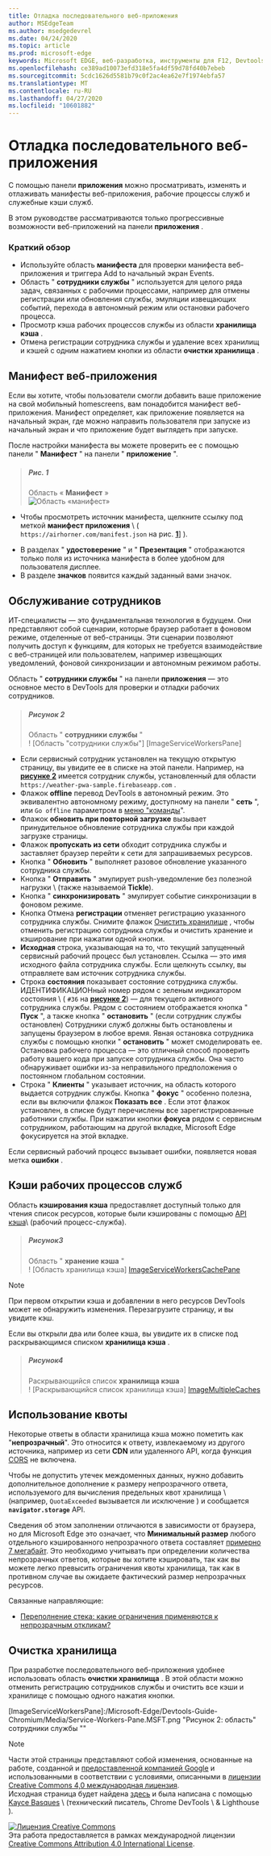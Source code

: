 ```yaml
---
title: Отладка последовательного веб-приложения
author: MSEdgeTeam
ms.author: msedgedevrel
ms.date: 04/24/2020
ms.topic: article
ms.prod: microsoft-edge
keywords: Microsoft EDGE, веб-разработка, инструменты для F12, Devtools
ms.openlocfilehash: ce389ad10073efd318e5fa4df59d78fd40b7ebeb
ms.sourcegitcommit: 5cdc1626d5581b79c0f2ac4ea62e7f1974ebfa57
ms.translationtype: MT
ms.contentlocale: ru-RU
ms.lasthandoff: 04/27/2020
ms.locfileid: "10601882"
---
```

<!-- Copyright Kayce Basques 

   Licensed under the Apache License, Version 2.0 (the "License");
   you may not use this file except in compliance with the License.
   You may obtain a copy of the License at

       https://www.apache.org/licenses/LICENSE-2.0

   Unless required by applicable law or agreed to in writing, software
   distributed under the License is distributed on an "AS IS" BASIS,
   WITHOUT WARRANTIES OR CONDITIONS OF ANY KIND, either express or implied.
   See the License for the specific language governing permissions and
   limitations under the License.  -->  





# Отладка последовательного веб-приложения   



С помощью панели **приложения** можно просматривать, изменять и отлаживать манифесты веб-приложения, рабочие процессы служб и служебные кэши служб.  

<!--Related Guides:  

*   [Progressive Web Apps](/web/progressive-web-apps)  -->

<!--TODO:  Link web "Progressive Web Apps" section when available. -->

В этом руководстве рассматриваются только прогрессивные возможности веб-приложений на панели **приложения** .  <!--If you're looking for help on the other panes, check out the last section of this guide, [Other Application panel guides](#other-application-panel-guides).  -->

<!--TODO:  Link to sections when available. -->

### Краткий обзор  

*   Используйте область **манифеста** для проверки манифеста веб-приложения и триггера Add to начальный экран Events.  
*   Область " **сотрудники службы** " используется для целого ряда задач, связанных с рабочими процессами, например для отмены регистрации или обновления службы, эмуляции извещающих событий, перехода в автономный режим или остановки рабочего процесса.  
*   Просмотр кэша рабочих процессов службы из области **хранилища кэша** .  
*   Отмена регистрации сотрудника службы и удаление всех хранилищ и кэшей с одним нажатием кнопки из области **очистки хранилища** .  

## Манифест веб-приложения   

Если вы хотите, чтобы пользователи смогли добавить ваше приложение на свой мобильный homescreens, вам понадобится манифест веб-приложения.  Манифест определяет, как приложение появляется на начальный экран, где можно направить пользователя при запуске из начальный экран и что приложение будет выглядеть при запуске.  

<!--Related Guides:  

*   [Improve user experiences with a Web App Manifest](/web/fundamentals/web-app-manifest)  
*   [Using App Install Banners](/web/fundamentals/app-install-banners)  -->

<!--TODO:  Link to sections when available. -->

После настройки манифеста вы можете проверить ее с помощью панели " **Манифест** " на панели " **приложение** ".  

> ##### Рис. 1  
> Область « **Манифест** »  
> ![Область «манифест»][ImageManifest]  

*   Чтобы просмотреть источник манифеста, щелкните ссылку под меткой **манифест приложения** \ ( `https://airhorner.com/manifest.json` на рис. [**1**](#figure-1)] \).  
<!-- *   Press the **Add to homescreen** button to simulate an Add to Homescreen event.  Check out the next section for more information.  -->  
*   В разделах " **удостоверение** " и " **Презентация** " отображаются только поля из источника манифеста в более удобном для пользователя дисплее.  
*   В разделе **значков** появится каждый заданный вами значок.  

<!--### Simulate Add to Homescreen events   -->

<!--A web app can only be added to a homescreen when the site is visited at least twice, with at least five minutes between visits.  While developing or debugging your Add to Homescreen workflow, this criteria can be inconvenient.  
The **Add to homescreen** button on the **App Manifest** pane lets you simulate Add to Homescreen events whenever you want.  -->

<!--You can test out this feature with the [Microsoft I/O 2016 progressive web app](https://events.alpahabet.com/io2016/), which has proper support for Add to Homescreen.  Clicking on **Add to Homescreen** while the app is open prompts Microsoft Edge to display the "add this site to your shelf" banner, which is the desktop equivalent of the "add to homescreen" banner for mobile devices.  -->

<!--![add to desktop shelf][ImageDesktopShelf]  -->

<!--
> [!Tip]
> Keep the **Console** drawer open while simulating Add to Homescreen events.  The Console tells you if your manifest has any issues and logs other information about the Add to Homescreen lifecycle.  -->

<!--The **Add to Homescreen** feature cannot yet simulate the workflow for mobile devices.  Notice how the "add to shelf" prompt was triggered in the screenshot above, even though DevTools is in Device Mode.  However, if you can successfully add your app to your desktop shelf, then it'll work for mobile, too.  -->

<!-- TODO: Rework content after sample app is created. -->

<!--If you want to test out the genuine mobile experience, you can connect a real mobile device to DevTools via **remote debugging**, and then click the **Add to Homescreen** button \(on DevTools\) to trigger the "add to homescreen" prompt on the connected mobile device.  -->

<!--TODO:  Link Debug "remote debugging" sections when available. -->

## Обслуживание сотрудников   

ИТ-специалисты — это фундаментальная технология в будущем.  Они представляют собой сценарии, которые браузер работает в фоновом режиме, отделенные от веб-страницы.  Эти сценарии позволяют получить доступ к функциям, для которых не требуется взаимодействие с веб-страницей или пользователем, например извещающих уведомлений, фоновой синхронизации и автономным режимом работы.  

<!--Related Guides:  

*   [Intro to Service Workers](/web/fundamentals/primers/service-worker)  
*   [Push Notifications: Timely, Relevant, and Precise](/web/fundamentals/push-notifications)  -->  

<!--TODO:  Link to sections when available. -->  

Область " **сотрудники службы** " на панели **приложения** — это основное место в DevTools для проверки и отладки рабочих сотрудников.  

> ##### Рисунок 2  
> Область " **сотрудники службы** "  
> ! [Область "сотрудники службы"] [ImageServiceWorkersPane]  

*   Если сервисный сотрудник установлен на текущую открытую страницу, вы увидите ее в списке на этой панели.  Например, на [**рисунке 2**](#figure-2) имеется сотрудник службы, установленный для области `https://weather-pwa-sample.firebaseapp.com` .  
*   Флажок **offline** перевод DevTools в автономный режим.  Это эквивалентно автономному режиму, доступному на панели " **сеть** ", или `Go offline` параметром в [меню "команды][DevtoolsCommandMenuIndex]".  
*   Флажок **обновить при повторной загрузке** вызывает принудительное обновление сотрудника службы при каждой загрузке страницы.  
*   Флажок **пропускать из сети** обходит сотрудника службы и заставляет браузер перейти к сети для запрашиваемых ресурсов.  
*   Кнопка " **Обновить** " выполняет разовое обновление указанного сотрудника службы.  
*   Кнопка " **Отправить** " эмулирует push-уведомление без полезной нагрузки \ (также называемой **Tickle**).  
*   Кнопка " **синхронизировать** " эмулирует событие синхронизации в фоновом режиме.  
*   Кнопка Отмена **регистрации** отменяет регистрацию указанного сотрудника службы.  Снимите флажок [Очистить хранилище](#clear-storage) , чтобы отменить регистрацию сотрудника службы и очистить хранение и кэширование при нажатии одной кнопки.  
*   **Исходная** строка, указывающая на то, что текущий запущенный сервисный рабочий процесс был установлен.  Ссылка — это имя исходного файла сотрудника службы.  Если щелкнуть ссылку, вы отправляете вам источник сотрудника службы.  
*   Строка **состояния** показывает состояние сотрудника службы.  ИДЕНТИФИКАЦИОНный номер рядом с зеленым индикатором состояния \ ( `#36` на [**рисунке 2**](#figure-2)\) — для текущего активного сотрудника службы.  Рядом с состоянием отображается кнопка " **Пуск** ", а также кнопка " **остановить** " (если сотрудник службы остановлен)  Сотрудники служб должны быть остановлены и запущены браузером в любое время.  Явная остановка сотрудника службы с помощью кнопки " **остановить** " может смоделировать ее.  Остановка рабочего процесса — это отличный способ проверить работу вашего кода при запуске сотрудника службы.  Она часто обнаруживает ошибки из-за неправильного предположения о постоянном глобальном состоянии.  
*   Строка " **Клиенты** " указывает источник, на область которого выдается сотрудник службы.  Кнопка " **фокус** " особенно полезна, если вы включили флажок **Показать все** .  Если этот флажок установлен, в списке будут перечислены все зарегистрированные работники службы.  При нажатии кнопки **фокуса** рядом с сервисным сотрудником, работающим на другой вкладке, Microsoft Edge фокусируется на этой вкладке.  

Если сервисный рабочий процесс вызывает ошибки, появляется новая метка **ошибки** .  

<!--![service worker with errors][ImageServiceWorkerErrors]  -->

<!--TODO:  Capture Service Worker Errors sample when available. -->
<!--TODO:  Link Web "How tickle works" sections when available. -->

## Кэши рабочих процессов служб 

Область **кэширования кэша** предоставляет доступный только для чтения список ресурсов, которые были кэшированы с помощью [API кэша][MDNWebCacheAPI]\ (рабочий процесс-служба).  

> ##### Рисунок3  
> Область " **хранение кэша** "  
> ! [Область хранилища кэша] [ImageServiceWorkersCachePane]  

> [!NOTE]
> При первом открытии кэша и добавлении в него ресурсов DevTools может не обнаружить изменения.  Перезагрузите страницу, и вы увидите кэш.  

Если вы открыли два или более кэша, вы увидите их в списке под раскрывающимся списком **хранилища кэша** .  

> ##### Рисунок4  
> Раскрывающийся список **хранилища кэша**  
> ! [Раскрывающийся список хранилища кэша] [ImageMultipleCaches]  

## Использование квоты 

Некоторые ответы в области хранилища кэша можно пометить как "**непрозрачный**".  Это относится к ответу, извлекаемому из другого источника, например из сети **CDN** или удаленного API, когда функция [CORS][FetchHttpCorsProtocol] не включена.  

<!--TODO:  Link Web "CDN" section when available. -->  
<!--TODO:  Link Web "opaque" section when available. -->

Чтобы не допустить утечек междоменных данных, нужно добавить дополнительное дополнение к размеру непрозрачного ответа, используемого для вычисления предельных квот хранилища \ (например, `QuotaExceeded` вызывается ли исключение \) и сообщается **`navigator.storage`** API.  

<!--TODO:  Link Estimating "`navigator.storage` API" sections when available. -->

Сведения об этом заполнении отличаются в зависимости от браузера, но для Microsoft Edge это означает, что **Минимальный размер** любого отдельного кэшированного непрозрачного ответа составляет [примерно 7 мегабайт][ChromiumIssues796060#c17].  Это необходимо учитывать при определении количества непрозрачных ответов, которые вы хотите кэшировать, так как вы можете легко превысить ограничения квоты хранилища, так как в противном случае вы ожидаете фактический размер непрозрачных ресурсов.  

Связанные направляющие:  

*   [Переполнение стека: какие ограничения применяются к непрозрачным откликам?][StackOverflowLimitationsForOpaqueResponses]  
<!--*   [Alphabet work container: Understanding Storage Quota](/web/tools/Alphabet-work-container/guides/storage-quota#beware_of_opaque_responses)  -->

<!--TODO:  Link Work container storage quota for opaque responses section when available. -->

## Очистка хранилища 

При разработке последовательного веб-приложения удобнее использовать область **очистки хранилища** .  В этой области можно отменить регистрацию сотрудников службы и очистить все кэши и хранилище с помощью одного нажатия кнопки.  <!--Check out the section below to learn more.  -->

<!--Related Guides:  

*   [Clear Storage](/iterate/manage-data/local-storage#clear-storage)  -->

<!--TODO:  Link to sections when available. -->

<!--## Other Application panel guides 

Check out the guides below for more help on the other panes of the **Application** panel.  

Related Guides:  

*   [Inspect page resources](/iterate/manage-data/page-resources)  
*   [Inspect and manage local storage and caches](/iterate/manage-data/local-storage)  -->

<!--TODO  -->

 



<!-- image links -->  

[ImageManifest]: /microsoft-edge/devtools-guide-chromium/media/manifest-pane.msft.png "Рисунок 1: область манифеста"  
<!--[ImageDesktopShelf]: /microsoft-edge/devtools-guide-chromium/media/io.msft.png "Add to desktop shelf"  -->
[ImageServiceWorkersPane]:/Microsoft-Edge/Devtools-Guide-Chromium/Media/Service-Workers-Pane.MSFT.png "Рисунок 2: область" сотрудники службы ""  
<!--[ImageServiceWorkerErrors]: /microsoft-edge/devtools-guide-chromium/media/sw-error.msft.png "Service worker with errors"  -->
[ImageServiceWorkersCachePane]:/Microsoft-Edge/Devtools-Guide-Chromium/Media/Cache-Pane-Cache-Storage-Resources.MSFT.png "Рисунок 3: область хранения кэша"  
[ImageMultipleCaches]:/Microsoft-Edge/Devtools-Guide-Chromium/Media/Cache-Pane-Cache-Storage.MSFT.png "Рисунок 4: раскрывающийся список **хранилища кэша** "  

<!-- links -->  

[DevtoolsCommandMenuIndex]: /microsoft-edge/devtools-guide-chromium/command-menu/index "Выполнение команд с помощью командного меню Microsoft Edge DevTools"  

[ChromiumIssues796060#c17]: https://bugs.chromium.org/p/chromium/issues/detail?id=796060#c17 "Chromium дата_выпуска 796060: значение хранилища кэша выводится при каждом обновлении, когда код аналитики находится в HTML"  

[FetchHttpCorsProtocol]: https://fetch.spec.whatwg.org/#http-cors-protocol  

[MDNWebCacheAPI]: https://developer.mozilla.org/docs/Web/API/Cache "Cache-API | MDN"  

[StackOverflowLimitationsForOpaqueResponses]: https://stackoverflow.com/q/39109789/385997 "Переполнение стека: какие ограничения применяются к непрозрачным откликам?"  

<!--[WebEstimatingAvailableStorageSpace]: whats-new/2017/08/estimating-available-storage-space  -->
<!--[RemoteDebugging]: /debug/remote-debugging/remote-debugging  -->

<!--[WebHowPushWorks]: /web/fundamentals/push-notifications/how-push-works  -->  
<!--[WebGlossaryCDN]: /web/fundamentals/glossary#CDN  -->
<!--[WebGlossaryOpaque]: /web/fundamentals/glossary#opaque-response  -->

> [!NOTE]
> Части этой страницы представляют собой изменения, основанные на работе, созданной и [предоставленной компанией Google][GoogleSitePolicies] и использованными в соответствии с условиями, описанными в [лицензии Creative Commons 4,0 международная лицензия][CCA4IL].  
> Исходная страница будет найдена [здесь](https://developers.google.com/web/tools/chrome-devtools/progressive-web-apps) и была написана с помощью [Kayce Basques][KayceBasques] \ (технический писатель, Chrome DevTools \ & Lighthouse \).  

[![Лицензия Creative Commons][CCby4Image]][CCA4IL]  
Эта работа предоставляется в рамках международной лицензии [Creative Commons Attribution 4.0 International License][CCA4IL].  

[CCA4IL]: https://creativecommons.org/licenses/by/4.0  
[CCby4Image]: https://i.creativecommons.org/l/by/4.0/88x31.png  
[GoogleSitePolicies]: https://developers.google.com/terms/site-policies  
[KayceBasques]: https://developers.google.com/web/resources/contributors/kaycebasques  

